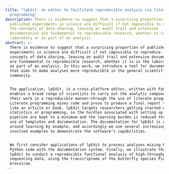 ```yaml
---
title: "lpEdit: an editor to facilitate reproducible analysis via literate
  programming"
description: There is evidence to suggest that a surprising proportion of
  published experiments in science are difficult if not impossible to reproduce.
  The concepts of data sharing, leaving an audit trail and extensive
  documentation are fundamental to reproducible research, whether it is in the
  laboratory or as part of an analysis.
abstract: >-
  There is evidence to suggest that a surprising proportion of published
  experiments in science are difficult if not impossible to reproduce. The
  concepts of data sharing, leaving an audit trail and extensive documentation
  are fundamental to reproducible research, whether it is in the laboratory or
  as part of an analysis. In this work, we introduce a tool for documentation
  that aims to make analyses more reproducible in the general scientific
  community.


  The application, lpEdit, is a cross-platform editor, written with PyQt4, that
  enables a broad range of scientists to carry out the analytic component of
  their work in a reproducible manner—through the use of literate programming.
  Literate programming mixes code and prose to produce a final report that reads
  like an article or book. lpEdit targets researchers getting started with
  statistics or programming, so the hurdles associated with setting up a proper
  pipeline are kept to a minimum and the learning burden is reduced through the
  use of templates and documentation. The documentation for lpEdit is centered
  around learning by example, and accordingly we use several increasingly
  involved examples to demonstrate the software’s capabilities.


  We first consider applications of lpEdit to process analyses mixing R and
  Python code with the documentation system. Finally, we illustrate the use of
  lpEdit to conduct a reproducible functional analysis of high-throughput
  sequencing data, using the transcriptome of the butterfly species Pieris
  brassicae.
---
```


